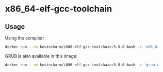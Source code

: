 # x86_64-elf-gcc-toolchain

## Usage

Using the compiler:

```sh
docker run --rm kevincharm/i686-elf-gcc-toolchain:5.5.0 bash -c 'x86_64-elf-gcc --version'
```

GRUB is also available in this image:

```sh
docker run --rm kevincharm/i686-elf-gcc-toolchain:5.5.0 bash -c 'grub-mkrescue --version'
```
